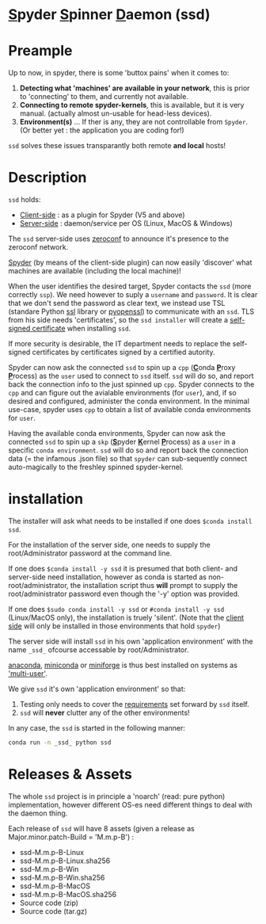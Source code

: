 # <ins>**S**</ins>pyder <ins>**S**</ins>pinner <ins>**D**</ins>aemon (ssd)

# Preample

Up to now, in spyder, there is some 'buttox pains' when it comes to:
  1. **Detecting what 'machines' are available in your network**, this is prior to 'connecting' to them, and currently not available.
  2. **Connecting to remote spyder-kernels**, this is available, but it is very manual. (actually almost un-usable for head-less devices).
  3. **Environment(s)** ... If ther is any, they are not controllable from `Spyder`. (Or better yet : the application you are coding for!)

`ssd` solves these issues transparantly both remote **and local** hosts!

# Description

`ssd` holds:
- [Client-side](/src/client/) : as a plugin for Spyder (V5 and above)
- [Server-side](/src/server/) : daemon/service per OS (Linux, MacOS & Windows)

The `ssd` server-side uses [zeroconf](https://github.com/jstasiak/python-zeroconf) to announce it's presence to the zeroconf network.

[Spyder](https://github.com/spyder-ide/spyder) (by means of the client-side plugin) can now easily 'discover' what machines are available (including the local machine)!

When the user identifies the desired target, Spyder contacts the `ssd` (more correctly `ssp`). We need however to suply a `username` and `password`.
It is clear that we don't send the password as clear text, we instead use TSL (standare Python [ssl](https://docs.python.org/3.8/library/ssl.html) library or [pyopenssl](https://www.pyopenssl.org/en/stable/)) to communicate with an `ssd`. TLS from his side needs 'certificates', so the `ssd installer` will create a [self-signed certificate](https://stackoverflow.com/questions/10175812/how-to-create-a-self-signed-certificate-with-openssl) when installing `ssd`.

If more security is desirable, the IT department needs to replace the self-signed certificates by certificates signed by a certified autority.

Spyder can now ask the connected `ssd` to spin up a `cpp` (<ins>**C**</ins>onda <ins>**P**</ins>roxy <ins>**P**</ins>rocess) as the `user` used to connect to `ssd` itself.
`ssd` will do so, and report back the connection info to the just spinned up `cpp`. Spyder connects to the `cpp` and can figure out the avialable environments (for `user`), and, if so desired and configured, administer the conda environment. In the minimal use-case, spyder uses `cpp` to obtain a list of available conda environments for `user`.

Having the available conda environments, Spyder can now ask the connected `ssd` to spin up a `skp` (<ins>**S**</ins>pyder <ins>**K**</ins>ernel <ins>**P**</ins>rocess) as a `user` in a specific `conda environment`. `ssd` will do so and report back the connection data (= the infamous .json file) so that `spyder` can sub-sequently connect auto-magically to the freshley spinned spyder-kernel.

# installation

The installer will ask what needs to be installed if one does `$conda install ssd`.

For the installation of the server side, one needs to supply the root/Administrator password at the command line.

If one does `$conda install -y ssd` it is presumed that both client- and server-side need installation, however as conda is started as non-root/administrator, the installation script thus **will** prompt to supply the root/administrator password even though the '-y' option was provided.

If one does `$sudo conda install -y ssd` or `#conda install -y ssd` (Linux/MacOS only), the installation is truely 'silent'. (Note that the <ins>client side</ins> will only be installed
in those environments that hold `spyder`)

The server side will install `ssd` in his own 'application environment' with the name `_ssd_` ofcourse accessable by root/Administrator.

[anaconda](https://www.anaconda.com/products/individual), [miniconda](https://docs.conda.io/en/latest/miniconda.html) or [miniforge](https://github.com/conda-forge/miniforge) is thus best installed on systems as ['multi-user'](
https://docs.conda.io/projects/conda/en/latest/user-guide/configuration/admin-multi-user-install.html).

We give `ssd` it's own 'application environment' so that:
1. Testing only needs to cover the [requirements](/requirements) set forward by `ssd` itself. 
2. `ssd` will **never** clutter any of the other environments!

In any case, the `ssd` is started in the following manner:

```sh
conda run -n _ssd_ python ssd
```

# Releases & Assets

The whole `ssd` project is in principle a 'noarch' (read: pure python) implementation, however different OS-es need different things to deal with the daemon thing. 

Each release of `ssd` will have 8 assets (given a release as Major.minor.patch-Build = 'M.m.p-B') :

- ssd-M.m.p-B-Linux
- ssd-M.m.p-B-Linux.sha256
- ssd-M.m.p-B-Win
- ssd-M.m.p-B-Win.sha256
- ssd-M.m.p-B-MacOS
- ssd-M.m.p-B-MacOS.sha256
- Source code (zip)
- Source code (tar.gz)


